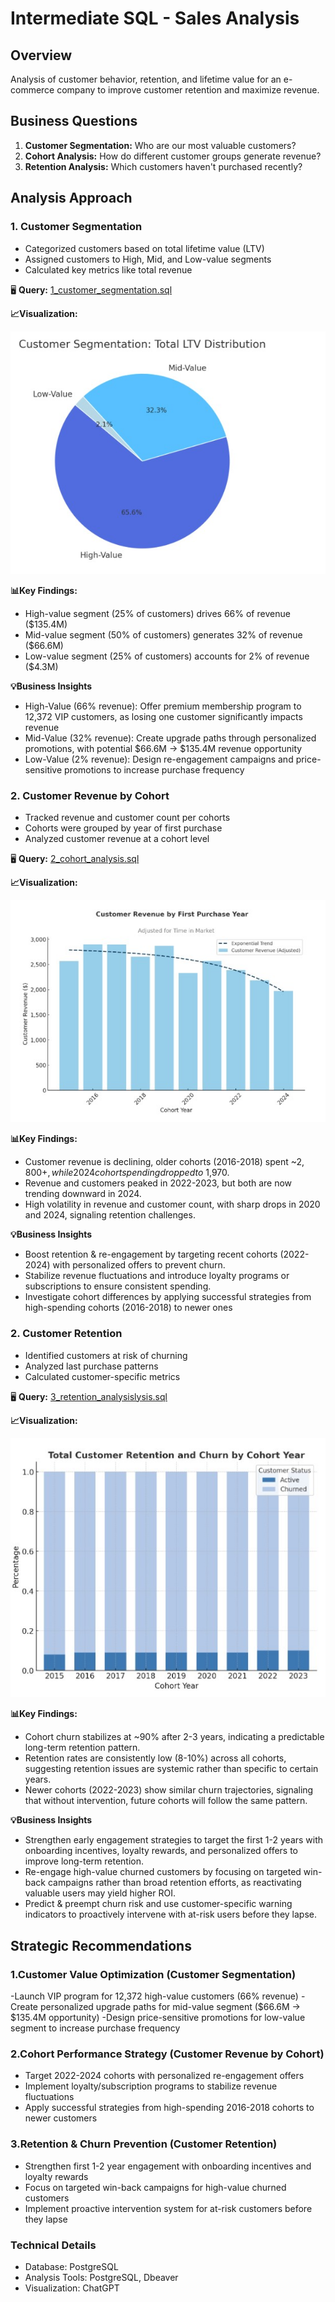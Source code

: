# Intermediate SQL - Sales Analysis

## Overview

Analysis of customer behavior, retention, and lifetime value for an e-commerce company to improve customer retention and maximize revenue.

## Business Questions

1. **Customer Segmentation:** Who are our most valuable customers?
2. **Cohort Analysis:** How do different customer groups generate revenue?
3. **Retention Analysis:** Which customers haven't purchased recently?

## Analysis Approach

### 1. Customer Segmentation

- Categorized customers based on total lifetime value (LTV)
- Assigned customers to High, Mid, and Low-value segments
- Calculated key metrics like total revenue

🖥️ **Query:** [1_customer_segmentation.sql](/Scripts/1_customer_segmentation.sql)

**📈Visualization:**

![Customer Segmentation](/images/1_customer_segmentation.jpg)


**📊Key Findings:**

- High-value segment (25% of customers) drives 66% of revenue ($135.4M)
- Mid-value segment (50% of customers) generates 32% of revenue ($66.6M)
- Low-value segment (25% of customers) accounts for 2% of revenue ($4.3M)

**💡Business Insights**
- High-Value (66% revenue): Offer premium membership program to 12,372 VIP customers, as losing one customer significantly impacts revenue
- Mid-Value (32% revenue): Create upgrade paths through personalized promotions, with potential $66.6M → $135.4M revenue opportunity
- Low-Value (2% revenue): Design re-engagement campaigns and price-sensitive promotions to increase purchase frequency


### 2. Customer Revenue by Cohort

- Tracked revenue and customer count per cohorts
- Cohorts were grouped by year of first purchase
- Analyzed customer revenue at a cohort level

🖥️ **Query:** [2_cohort_analysis.sql](/Scripts/2_cohort_analysis.sql)

**📈Visualization:**

![Cohort Analysis](/images/2_cohort_analysis.jpg)


**📊Key Findings:**

- Customer revenue is declining, older cohorts (2016-2018) spent ~$2,800+, while 2024 cohort spending dropped to ~$1,970.
- Revenue and customers peaked in 2022-2023, but both are now trending downward in 2024.
- High volatility in revenue and customer count, with sharp drops in 2020 and 2024, signaling retention challenges.

**💡Business Insights**
- Boost retention & re-engagement by targeting recent cohorts (2022-2024) with personalized offers to prevent churn.
- Stabilize revenue fluctuations and introduce loyalty programs or subscriptions to ensure consistent spending.
- Investigate cohort differences by applying successful strategies from high-spending cohorts (2016-2018) to newer ones






### 2. Customer Retention

- Identified customers at risk of churning
- Analyzed last purchase patterns
- Calculated customer-specific metrics

🖥️ **Query:** [3_retention_analysislysis.sql](/Scripts/3_retention_analysis.sql)

**📈Visualization:**

![Cohort Analysis](/images/3_retention_analysis.jpg)


**📊Key Findings:**

- Cohort churn stabilizes at ~90% after 2-3 years, indicating a predictable long-term retention pattern.
- Retention rates are consistently low (8-10%) across all cohorts, suggesting retention issues are systemic rather than specific to certain years.
- Newer cohorts (2022-2023) show similar churn trajectories, signaling that without intervention, future cohorts will follow the same pattern.

**💡Business Insights**
- Strengthen early engagement strategies to target the first 1-2 years with onboarding incentives, loyalty rewards, and personalized offers to improve long-term retention.
- Re-engage high-value churned customers by focusing on targeted win-back campaigns rather than broad retention efforts, as reactivating valuable users may yield higher ROI.
- Predict & preempt churn risk and use customer-specific warning indicators to proactively intervene with at-risk users before they lapse.

## Strategic Recommendations

### 1.Customer Value Optimization (Customer Segmentation)

-Launch VIP program for 12,372 high-value customers (66% revenue)
-Create personalized upgrade paths for mid-value segment ($66.6M → $135.4M opportunity)
-Design price-sensitive promotions for low-value segment to increase purchase frequency

### 2.Cohort Performance Strategy (Customer Revenue by Cohort)

- Target 2022-2024 cohorts with personalized re-engagement offers
- Implement loyalty/subscription programs to stabilize revenue fluctuations
- Apply successful strategies from high-spending 2016-2018 cohorts to newer customers

### 3.Retention & Churn Prevention (Customer Retention)

- Strengthen first 1-2 year engagement with onboarding incentives and loyalty rewards
- Focus on targeted win-back campaigns for high-value churned customers
- Implement proactive intervention system for at-risk customers before they lapse

### Technical Details
- Database: PostgreSQL
- Analysis Tools: PostgreSQL, Dbeaver
- Visualization: ChatGPT